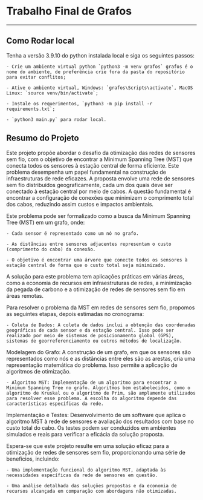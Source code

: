 # Trabalho Final de Grafos
----

## Como Rodar local

Tenha a versão 3.9.10 do python instalada local e siga os seguintes passos:

    - Crie um ambiente virtual python `python3 -m venv grafos` grafos é o nome do ambiente, de preferência crie fora da pasta do repositório para evitar conflitos;

    - Ative o ambiente virtual, Windows: `grafos\Scripts\activate`, MacOS Linux: `source venv/bin/activate`;

    - Instale os requerimentos, `python3 -m pip install -r requirements.txt`;

    - `python3 main.py` para rodar local.

## Resumo do Projeto

Este projeto propõe abordar o desafio da otimização das redes de sensores sem fio, com o objetivo de encontrar a Minimum Spanning Tree (MST) que conecta todos os sensores à estação central de forma eficiente. Este problema desempenha um papel fundamental na construção de infraestruturas de rede eficazes.
A proposta envolve uma rede de sensores sem fio distribuídos geograficamente, cada um dos quais deve ser conectado à estação central por meio de cabos. A questão fundamental é encontrar a configuração de conexões que minimizem o comprimento total dos cabos, reduzindo assim custos e impactos ambientais.

Este problema pode ser formalizado como a busca da Minimum Spanning Tree (MST) em um grafo, onde:

    - Cada sensor é representado como um nó no grafo.

    - As distâncias entre sensores adjacentes representam o custo (comprimento do cabo) da conexão.
    
    - O objetivo é encontrar uma árvore que conecte todos os sensores à estação central de forma que o custo total seja minimizado.

A solução para este problema tem aplicações práticas em várias áreas, como a economia de recursos em infraestruturas de redes, a minimização da pegada de carbono e a otimização de redes de sensores sem fio em áreas remotas.

Para resolver o problema da MST em redes de sensores sem fio, propomos as seguintes etapas, depois estimadas no cronograma:

    - Coleta de Dados: A coleta de dados inclui a obtenção das coordenadas geográficas de cada sensor e da estação central. Isso pode ser realizado por meio de sistemas de posicionamento global (GPS), sistemas de georreferenciamento ou outros métodos de localização.
Modelagem do Grafo: A construção de um grafo, em que os sensores são representados como nós e as distâncias entre eles são as arestas, cria uma representação matemática do problema. Isso permite a aplicação de algoritmos de otimização.

    - Algoritmo MST: Implementação de um algoritmo para encontrar a Minimum Spanning Tree no grafo. Algoritmos bem estabelecidos, como o algoritmo de Kruskal ou o algoritmo de Prim, são amplamente utilizados para resolver esse problema. A escolha do algoritmo depende das características específicas da rede.
Implementação e Testes: Desenvolvimento de um software que aplica o algoritmo MST à rede de sensores e avaliação dos resultados com base no custo total do cabo. Os testes podem ser conduzidos em ambientes simulados e reais para verificar a eficácia da solução proposta.

Espera-se que este projeto resulte em uma solução eficaz para a otimização de redes de sensores sem fio, proporcionando uma série de benefícios, incluindo:

    - Uma implementação funcional do algoritmo MST, adaptada às necessidades específicas da rede de sensores em questão.

    - Uma análise detalhada das soluções propostas e da economia de recursos alcançada em comparação com abordagens não otimizadas.
